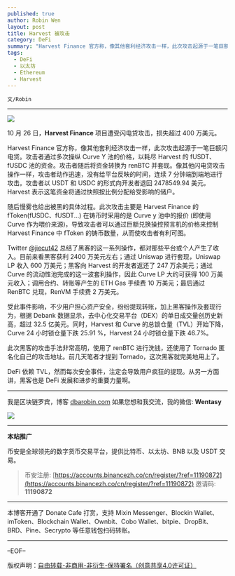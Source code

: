 ```yaml
---
published: true
author: Robin Wen
layout: post
title: Harvest 被攻击
category: DeFi
summary: "Harvest Finance 官方称，像其他套利经济攻击一样，此次攻击起源于一笔巨额闪电贷。攻击者通过多次操纵 Curve Y 池的价格，以耗尽 Harvest 的 fUSDT、fUSDC 池的资金。攻击者随后将资金转换为 renBTC 并套现。像其他闪电贷攻击操作一样，攻击者动作迅速，没有给平台反映的时间，连续 7 分钟端到端地进行攻击。攻击者以 USDT 和 USDC 的形式向开发者退回 2478549.94 美元。Harvest 表示这笔资金将通过快照按比例分配给受影响的储户。DeFi 依赖 TVL，然而每次安全事件，注定会导致用户疯狂的提现。从另一方面讲，黑客也是 DeFi 发展和进步的重要力量啊。"
tags:
  - DeFi
  - 以太坊
  - Ethereum
  - Harvest
---
```


`文/Robin`

***

![](https://cdn.dbarobin.com/kjnecg3.png)

10 月 26 日，**Harvest Finance** 项目遭受闪电贷攻击，损失超过 400 万美元。

Harvest Finance 官方称，像其他套利经济攻击一样，此次攻击起源于一笔巨额闪电贷。攻击者通过多次操纵 Curve Y 池的价格，以耗尽 Harvest 的 fUSDT、fUSDC 池的资金。攻击者随后将资金转换为 renBTC 并套现。像其他闪电贷攻击操作一样，攻击者动作迅速，没有给平台反映的时间，连续 7 分钟端到端地进行攻击。攻击者以 USDT 和 USDC 的形式向开发者退回 2478549.94 美元。Harvest 表示这笔资金将通过快照按比例分配给受影响的储户。

随后慢雾也给出被黑的具体过程。此次攻击主要是 Harvest Finance 的 fToken(fUSDC、fUSDT...) 在铸币时采用的是 Curve y 池中的报价 (即使用 Curve 作为喂价来源)，导致攻击者可以通过巨额兑换操控预言机的价格来控制 Harvest Finance 中 fToken 的铸币数量，从而使攻击者有利可图。

Twitter [@jiecut42](https://twitter.com/jiecut42/status/1320603188219809793) 总结了黑客的这一系列操作，都对那些平台或个人产生了收入。目前来看黑客获利 2400 万美元左右；通过 Uniswap 进行套现，Uniswap LP 收入 600 万美元；黑客向 Harvest 的开发者返还了 247 万余美元；通过 Curve 的流动性池完成的这一波套利操作，因此 Curve LP 大约可获得 100 万美元收入；调用合约、转账等产生的 ETH Gas 手续费 10 万美元；最后通过 RenBTC 兑现，RenVM 手续费 2 万美元。

受此事件影响，不少用户担心资产安全，纷纷提现转账，加上黑客操作及套现行为，根据 Debank 数据显示，去中心化交易平台（DEX）的单日成交量创历史新高，超过 32.5 亿美元。同时，Harvest 和 Curve 的总锁仓量（TVL）开始下降，Curve 24 小时锁仓量下跌 25.91 %，Harvest 24 小时锁仓量下跌 46.7%。

此次黑客的攻击手法非常高明，使用了 renBTC 进行洗钱，还使用了 Tornado 匿名化自己的攻击地址。前几天笔者才提到 Tornado，这次黑客就完美地用上了。

DeFi 依赖 TVL，然而每次安全事件，注定会导致用户疯狂的提现。从另一方面讲，黑客也是 DeFi 发展和进步的重要力量啊。

***

我是区块链罗宾，博客 [dbarobin.com](https://dbarobin.com/)
如果您想和我交流，我的微信: **Wentasy**

![](https://cdn.dbarobin.com/v4yywe2.png)

***

**本站推广**

币安是全球领先的数字货币交易平台，提供比特币、以太坊、BNB 以及 USDT 交易。

> 币安注册: [https://accounts.binancezh.co/cn/register/?ref=11190872](https://accounts.binancezh.co/cn/register/?ref=11190872)
> 邀请码: **11190872**

***

本博客开通了 Donate Cafe 打赏，支持 Mixin Messenger、Blockin Wallet、imToken、Blockchain Wallet、Ownbit、Cobo Wallet、bitpie、DropBit、BRD、Pine、Secrypto 等任意钱包扫码转账。

<center>
    <div class="--donate-button"
         data-button-id="f8b9df0d-af9a-460d-8258-d3f435445075"
    ></div>
</center>

***

–EOF–

版权声明：[自由转载-非商用-非衍生-保持署名（创意共享4.0许可证）](http://creativecommons.org/licenses/by-nc-nd/4.0/deed.zh)